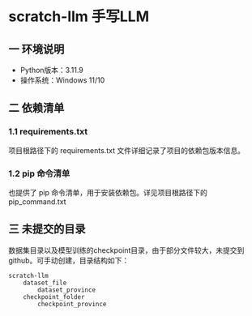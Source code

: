 # scratch-llm 手写LLM

## 一 环境说明
- Python版本：3.11.9
- 操作系统：Windows 11/10

## 二 依赖清单
### 1.1 requirements.txt
项目根路径下的 requirements.txt 文件详细记录了项目的依赖包版本信息。
### 1.2 pip 命令清单
也提供了 pip 命令清单，用于安装依赖包。详见项目根路径下的 pip_command.txt

## 三 未提交的目录
数据集目录以及模型训练的checkpoint目录，由于部分文件较大，未提交到github。可手动创建，目录结构如下：
```
scratch-llm
    dataset_file
        dataset_province
    checkpoint_folder
        checkpoint_province
```